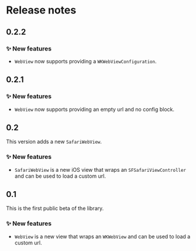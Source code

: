 # Release notes


## 0.2.2

### ✨ New features

* `WebView` now supports providing a `WKWebViewConfiguration`.



## 0.2.1

### ✨ New features

* `WebView` now supports providing an empty url and no config block.



## 0.2

This version adds a new `SafariWebView`.

### ✨ New features

* `SafariWebView` is a new iOS view that wraps an `SFSafariViewController` and can be used to load a custom url.



## 0.1

This is the first public beta of the library.

### ✨ New features

* `WebView` is a new view that wraps an `WKWebView` and can be used to load a custom url.
